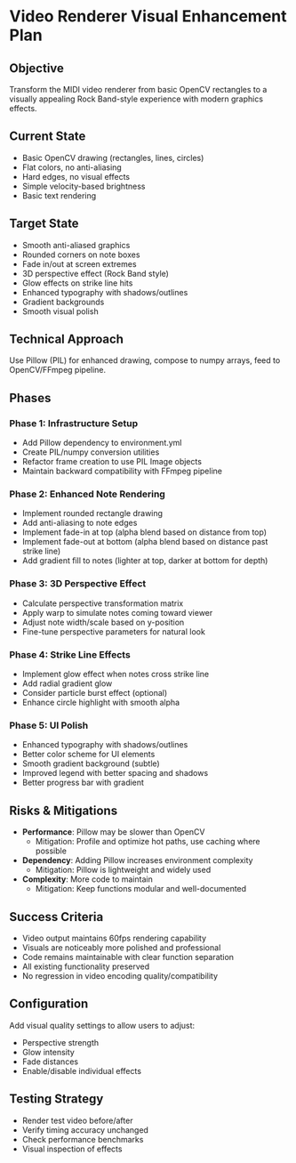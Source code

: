 # Video Renderer Visual Enhancement Plan

## Objective
Transform the MIDI video renderer from basic OpenCV rectangles to a visually appealing Rock Band-style experience with modern graphics effects.

## Current State
- Basic OpenCV drawing (rectangles, lines, circles)
- Flat colors, no anti-aliasing
- Hard edges, no visual effects
- Simple velocity-based brightness
- Basic text rendering

## Target State
- Smooth anti-aliased graphics
- Rounded corners on note boxes
- Fade in/out at screen extremes
- 3D perspective effect (Rock Band style)
- Glow effects on strike line hits
- Enhanced typography with shadows/outlines
- Gradient backgrounds
- Smooth visual polish

## Technical Approach
Use Pillow (PIL) for enhanced drawing, compose to numpy arrays, feed to OpenCV/FFmpeg pipeline.

## Phases

### Phase 1: Infrastructure Setup
- Add Pillow dependency to environment.yml
- Create PIL/numpy conversion utilities
- Refactor frame creation to use PIL Image objects
- Maintain backward compatibility with FFmpeg pipeline

### Phase 2: Enhanced Note Rendering
- Implement rounded rectangle drawing
- Add anti-aliasing to note edges
- Implement fade-in at top (alpha blend based on distance from top)
- Implement fade-out at bottom (alpha blend based on distance past strike line)
- Add gradient fill to notes (lighter at top, darker at bottom for depth)

### Phase 3: 3D Perspective Effect
- Calculate perspective transformation matrix
- Apply warp to simulate notes coming toward viewer
- Adjust note width/scale based on y-position
- Fine-tune perspective parameters for natural look

### Phase 4: Strike Line Effects
- Implement glow effect when notes cross strike line
- Add radial gradient glow
- Consider particle burst effect (optional)
- Enhance circle highlight with smooth alpha

### Phase 5: UI Polish
- Enhanced typography with shadows/outlines
- Better color scheme for UI elements
- Smooth gradient background (subtle)
- Improved legend with better spacing and shadows
- Better progress bar with gradient

## Risks & Mitigations
- **Performance**: Pillow may be slower than OpenCV
  - Mitigation: Profile and optimize hot paths, use caching where possible
- **Dependency**: Adding Pillow increases environment complexity
  - Mitigation: Pillow is lightweight and widely used
- **Complexity**: More code to maintain
  - Mitigation: Keep functions modular and well-documented

## Success Criteria
- Video output maintains 60fps rendering capability
- Visuals are noticeably more polished and professional
- Code remains maintainable with clear function separation
- All existing functionality preserved
- No regression in video encoding quality/compatibility

## Configuration
Add visual quality settings to allow users to adjust:
- Perspective strength
- Glow intensity
- Fade distances
- Enable/disable individual effects

## Testing Strategy
- Render test video before/after
- Verify timing accuracy unchanged
- Check performance benchmarks
- Visual inspection of effects
